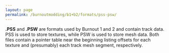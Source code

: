 ```yaml
---
layout: page
permalink: /burnoutmodding/b1+b2/formats/pss-psw/
---
```


**.PSS** and **.PSW** are formats used by Burnout 1 and 2 and contain track data. PSS is used to store textures, while PSW is used to store mesh data. Both files contain a pointer table near the beginning listing offsets for each texture and (presumably) each track mesh segment, respectively.